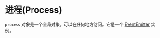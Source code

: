 # 进程(Process)

`process` 对象是一个全局对象，可以在任何地方访问。它是一个 [EventEmitter](../events/class_EventEmitter.md#) 实例。